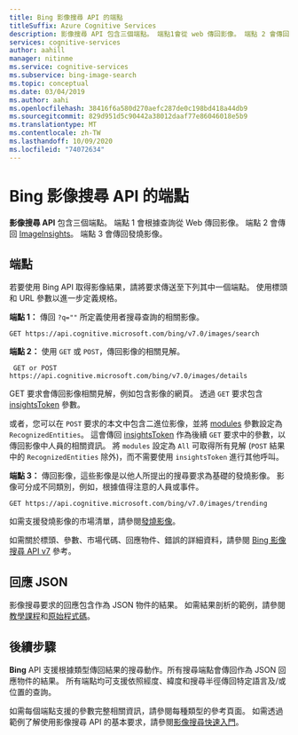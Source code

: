```yaml
---
title: Bing 影像搜尋 API 的端點
titleSuffix: Azure Cognitive Services
description: 影像搜尋 API 包含三個端點。 端點1會從 web 傳回影像。 端點 2 會傳回 ImageInsights。 端點 3 會傳回發燒影像。
services: cognitive-services
author: aahill
manager: nitinme
ms.service: cognitive-services
ms.subservice: bing-image-search
ms.topic: conceptual
ms.date: 03/04/2019
ms.author: aahi
ms.openlocfilehash: 38416f6a580d270aefc287de0c198bd418a44db9
ms.sourcegitcommit: 829d951d5c90442a38012daaf77e86046018e5b9
ms.translationtype: MT
ms.contentlocale: zh-TW
ms.lasthandoff: 10/09/2020
ms.locfileid: "74072634"
---
```

# <a name="endpoints-for-the-bing-image-search-api"></a>Bing 影像搜尋 API 的端點

**影像搜尋 API** 包含三個端點。  端點 1 會根據查詢從 Web 傳回影像。 端點 2 會傳回 [ImageInsights](https://docs.microsoft.com/rest/api/cognitiveservices-bingsearch/bing-images-api-v7-reference#imageinsightsresponse)。  端點 3 會傳回發燒影像。

## <a name="endpoints"></a>端點

若要使用 Bing API 取得影像結果，請將要求傳送至下列其中一個端點。 使用標頭和 URL 參數以進一步定義規格。

**端點 1：** 傳回 `?q=""` 所定義使用者搜尋查詢的相關影像。
```
GET https://api.cognitive.microsoft.com/bing/v7.0/images/search
```

**端點 2：** 使用 `GET` 或 `POST`，傳回影像的相關見解。
```
 GET or POST https://api.cognitive.microsoft.com/bing/v7.0/images/details
```
GET 要求會傳回影像相關見解，例如包含影像的網頁。 透過 `GET` 要求包含 [insightsToken](https://docs.microsoft.com/rest/api/cognitiveservices-bingsearch/bing-images-api-v7-reference#insightstoken) 參數。

或者，您可以在 `POST` 要求的本文中包含二進位影像，並將 [modules](https://docs.microsoft.com/rest/api/cognitiveservices-bingsearch/bing-images-api-v7-reference#modulesrequested) 參數設定為 `RecognizedEntities`。 這會傳回 [insightsToken](https://docs.microsoft.com/rest/api/cognitiveservices-bingsearch/bing-images-api-v5-reference#insightstoken) 作為後續 `GET` 要求中的參數，以傳回影像中人員的相關資訊。  將 `modules` 設定為 `All` 可取得所有見解 (`POST` 結果中的 `RecognizedEntities` 除外)，而不需要使用 `insightsToken` 進行其他呼叫。


**端點 3：** 傳回影像，這些影像是以他人所提出的搜尋要求為基礎的發燒影像。 影像可分成不同類別，例如，根據值得注意的人員或事件。
```
GET https://api.cognitive.microsoft.com/bing/v7.0/images/trending
```

如需支援發燒影像的市場清單，請參閱[發燒影像](https://docs.microsoft.com/azure/cognitive-services/bing-image-search/trending-images)。

如需關於標頭、參數、市場代碼、回應物件、錯誤的詳細資料，請參閱 [Bing 影像搜尋 API v7](https://docs.microsoft.com/rest/api/cognitiveservices-bingsearch/bing-images-api-v7-reference) 參考。
## <a name="response-json"></a>回應 JSON
影像搜尋要求的回應包含作為 JSON 物件的結果。 如需結果剖析的範例，請參閱[教學課程](https://docs.microsoft.com/azure/cognitive-services/bing-image-search/tutorial-bing-image-search-single-page-app)和[原始程式碼](https://docs.microsoft.com/azure/cognitive-services/bing-image-search/tutorial-bing-image-search-single-page-app-source)。

## <a name="next-steps"></a>後續步驟
**Bing** API 支援根據類型傳回結果的搜尋動作。所有搜尋端點會傳回作為 JSON 回應物件的結果。 所有端點均可支援依照經度、緯度和搜尋半徑傳回特定語言及/或位置的查詢。

如需每個端點支援的參數完整相關資訊，請參閱每種類型的參考頁面。
如需透過範例了解使用影像搜尋 API 的基本要求，請參閱[影像搜尋快速入門](https://docs.microsoft.com/azure/cognitive-services/bing-image-search/search-the-web)。
